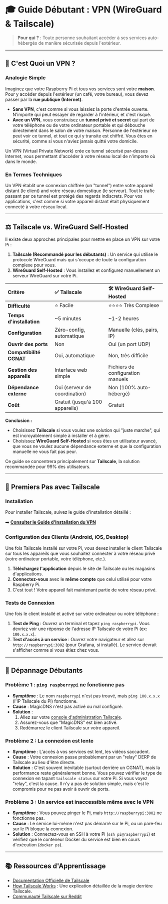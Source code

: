 # 🎓 Guide Débutant : VPN (WireGuard & Tailscale)

> **Pour qui ?** : Toute personne souhaitant accéder à ses services auto-hébergés de manière sécurisée depuis l'extérieur.

---

## 📖 C'est Quoi un VPN ?

### Analogie Simple

Imaginez que votre Raspberry Pi et tous vos services sont votre **maison**. Pour y accéder depuis l'extérieur (un café, votre bureau), vous devez passer par la **rue publique (Internet)**.

*   **Sans VPN**, c'est comme si vous laissiez la porte d'entrée ouverte. N'importe qui peut essayer de regarder à l'intérieur, et c'est risqué.
*   **Avec un VPN**, vous construisez un **tunnel privé et secret** qui part de votre téléphone ou de votre ordinateur portable et qui débouche directement dans le salon de votre maison. Personne de l'extérieur ne peut voir ce tunnel, et tout ce qui y transite est chiffré. Vous êtes en sécurité, comme si vous n'aviez jamais quitté votre domicile.

Un VPN (Virtual Private Network) crée ce tunnel sécurisé par-dessus Internet, vous permettant d'accéder à votre réseau local de n'importe où dans le monde.

### En Termes Techniques

Un VPN établit une connexion chiffrée (un "tunnel") entre votre appareil distant (le client) and votre réseau domestique (le serveur). Tout le trafic passant par ce tunnel est protégé des regards indiscrets. Pour vos applications, c'est comme si votre appareil distant était physiquement connecté à votre réseau local.

---

## ⚖️ Tailscale vs. WireGuard Self-Hosted

Il existe deux approches principales pour mettre en place un VPN sur votre Pi :

1.  **Tailscale (Recommandé pour les débutants)** : Un service qui utilise le protocole WireGuard mais qui s'occupe de toute la configuration complexe pour vous.
2.  **WireGuard Self-Hosted** : Vous installez et configurez manuellement un serveur WireGuard sur votre Pi.

| Critère | ✅ Tailscale | 🛠️ WireGuard Self-Hosted |
| :--- | :--- | :--- |
| **Difficulté** | ⭐ Facile | ⭐⭐⭐⭐ Très Complexe |
| **Temps d'installation** | ~5 minutes | ~1-2 heures |
| **Configuration** | Zéro-config, automatique | Manuelle (clés, pairs, IP) |
| **Ouvrir des ports** | Non | Oui (un port UDP) |
| **Compatibilité CGNAT** | Oui, automatique | Non, très difficile |
| **Gestion des appareils**| Interface web simple | Fichiers de configuration manuels |
| **Dépendance externe** | Oui (serveur de coordination) | Non (100% auto-hébergé) |
| **Coût** | Gratuit (jusqu'à 100 appareils) | Gratuit |

**Conclusion :**

*   Choisissez **Tailscale** si vous voulez une solution qui "juste marche", qui est incroyablement simple à installer et à gérer.
*   Choisissez **WireGuard Self-Hosted** si vous êtes un utilisateur avancé, que vous ne voulez aucune dépendance externe et que la configuration manuelle ne vous fait pas peur.

Ce guide se concentrera principalement sur **Tailscale**, la solution recommandée pour 99% des utilisateurs.

---

## 🚀 Premiers Pas avec Tailscale

### Installation

Pour installer Tailscale, suivez le guide d'installation détaillé :

➡️ **[Consulter le Guide d'Installation du VPN](vpn-setup.md)**

### Configuration des Clients (Android, iOS, Desktop)

Une fois Tailscale installé sur votre Pi, vous devez installer le client Tailscale sur tous les appareils que vous souhaitez connecter à votre réseau privé (votre ordinateur portable, votre téléphone, etc.).

1.  **Téléchargez l'application** depuis le site de Tailscale ou les magasins d'applications.
2.  **Connectez-vous** avec le **même compte** que celui utilisé pour votre Raspberry Pi.
3.  C'est tout ! Votre appareil fait maintenant partie de votre réseau privé.

### Tests de Connexion

Une fois le client installé et activé sur votre ordinateur ou votre téléphone :

1.  **Test de Ping** : Ouvrez un terminal et tapez `ping raspberrypi`. Vous devriez voir une réponse de l'adresse IP Tailscale de votre Pi (ex: `100.x.x.x`).
2.  **Test d'accès à un service** : Ouvrez votre navigateur et allez sur `http://raspberrypi:3002` (pour Grafana, si installé). Le service devrait s'afficher comme si vous étiez chez vous.

---

## 🐛 Dépannage Débutants

### Problème 1 : `ping raspberrypi` ne fonctionne pas
*   **Symptôme** : Le nom `raspberrypi` n'est pas trouvé, mais `ping 100.x.x.x` (l'IP Tailscale du Pi) fonctionne.
*   **Cause** : MagicDNS n'est pas activé ou mal configuré.
*   **Solution** : 
    1.  Allez sur votre [console d'administration Tailscale](https://login.tailscale.com/admin/dns).
    2.  Assurez-vous que "MagicDNS" est bien activé.
    3.  Redémarrez le client Tailscale sur votre appareil.

### Problème 2 : La connexion est lente
*   **Symptôme** : L'accès à vos services est lent, les vidéos saccadent.
*   **Cause** : Votre connexion passe probablement par un "relay" DERP de Tailscale au lieu d'être directe.
*   **Solution** : C'est souvent inévitable (surtout derrière un CGNAT), mais la performance reste généralement bonne. Vous pouvez vérifier le type de connexion en tapant `tailscale status` sur votre Pi. Si vous voyez "relay", c'est la cause. Il n'y a pas de solution simple, mais c'est le compromis pour ne pas avoir à ouvrir de ports.

### Problème 3 : Un service est inaccessible même avec le VPN
*   **Symptôme** : Vous pouvez pinger le Pi, mais `http://raspberrypi:3002` ne fonctionne pas.
*   **Cause** : Le service lui-même n'est pas démarré sur le Pi, ou un pare-feu sur le Pi bloque la connexion.
*   **Solution** : Connectez-vous en SSH à votre Pi (`ssh pi@raspberrypi`) et vérifiez que le conteneur Docker du service est bien en cours d'exécution (`docker ps`).

---

## 📚 Ressources d'Apprentissage

*   [Documentation Officielle de Tailscale](https://tailscale.com/kb/)
*   [How Tailscale Works](https://tailscale.com/blog/how-tailscale-works/) : Une explication détaillée de la magie derrière Tailscale.
*   [Communauté Tailscale sur Reddit](https://www.reddit.com/r/Tailscale/)
